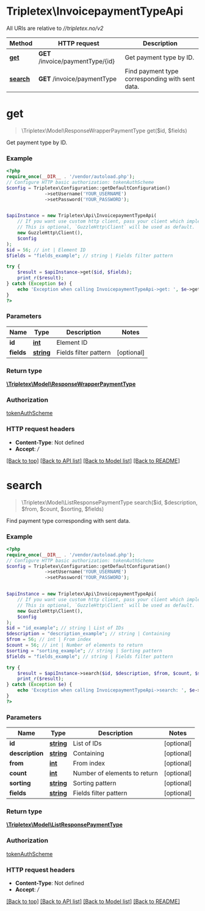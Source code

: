 # Tripletex\InvoicepaymentTypeApi

All URIs are relative to *//tripletex.no/v2*

Method | HTTP request | Description
------------- | ------------- | -------------
[**get**](InvoicepaymentTypeApi.md#get) | **GET** /invoice/paymentType/{id} | Get payment type by ID.
[**search**](InvoicepaymentTypeApi.md#search) | **GET** /invoice/paymentType | Find payment type corresponding with sent data.

# **get**
> \Tripletex\Model\ResponseWrapperPaymentType get($id, $fields)

Get payment type by ID.

### Example
```php
<?php
require_once(__DIR__ . '/vendor/autoload.php');
// Configure HTTP basic authorization: tokenAuthScheme
$config = Tripletex\Configuration::getDefaultConfiguration()
              ->setUsername('YOUR_USERNAME')
              ->setPassword('YOUR_PASSWORD');


$apiInstance = new Tripletex\Api\InvoicepaymentTypeApi(
    // If you want use custom http client, pass your client which implements `GuzzleHttp\ClientInterface`.
    // This is optional, `GuzzleHttp\Client` will be used as default.
    new GuzzleHttp\Client(),
    $config
);
$id = 56; // int | Element ID
$fields = "fields_example"; // string | Fields filter pattern

try {
    $result = $apiInstance->get($id, $fields);
    print_r($result);
} catch (Exception $e) {
    echo 'Exception when calling InvoicepaymentTypeApi->get: ', $e->getMessage(), PHP_EOL;
}
?>
```

### Parameters

Name | Type | Description  | Notes
------------- | ------------- | ------------- | -------------
 **id** | [**int**](../Model/.md)| Element ID |
 **fields** | [**string**](../Model/.md)| Fields filter pattern | [optional]

### Return type

[**\Tripletex\Model\ResponseWrapperPaymentType**](../Model/ResponseWrapperPaymentType.md)

### Authorization

[tokenAuthScheme](../../README.md#tokenAuthScheme)

### HTTP request headers

 - **Content-Type**: Not defined
 - **Accept**: */*

[[Back to top]](#) [[Back to API list]](../../README.md#documentation-for-api-endpoints) [[Back to Model list]](../../README.md#documentation-for-models) [[Back to README]](../../README.md)

# **search**
> \Tripletex\Model\ListResponsePaymentType search($id, $description, $from, $count, $sorting, $fields)

Find payment type corresponding with sent data.

### Example
```php
<?php
require_once(__DIR__ . '/vendor/autoload.php');
// Configure HTTP basic authorization: tokenAuthScheme
$config = Tripletex\Configuration::getDefaultConfiguration()
              ->setUsername('YOUR_USERNAME')
              ->setPassword('YOUR_PASSWORD');


$apiInstance = new Tripletex\Api\InvoicepaymentTypeApi(
    // If you want use custom http client, pass your client which implements `GuzzleHttp\ClientInterface`.
    // This is optional, `GuzzleHttp\Client` will be used as default.
    new GuzzleHttp\Client(),
    $config
);
$id = "id_example"; // string | List of IDs
$description = "description_example"; // string | Containing
$from = 56; // int | From index
$count = 56; // int | Number of elements to return
$sorting = "sorting_example"; // string | Sorting pattern
$fields = "fields_example"; // string | Fields filter pattern

try {
    $result = $apiInstance->search($id, $description, $from, $count, $sorting, $fields);
    print_r($result);
} catch (Exception $e) {
    echo 'Exception when calling InvoicepaymentTypeApi->search: ', $e->getMessage(), PHP_EOL;
}
?>
```

### Parameters

Name | Type | Description  | Notes
------------- | ------------- | ------------- | -------------
 **id** | [**string**](../Model/.md)| List of IDs | [optional]
 **description** | [**string**](../Model/.md)| Containing | [optional]
 **from** | [**int**](../Model/.md)| From index | [optional]
 **count** | [**int**](../Model/.md)| Number of elements to return | [optional]
 **sorting** | [**string**](../Model/.md)| Sorting pattern | [optional]
 **fields** | [**string**](../Model/.md)| Fields filter pattern | [optional]

### Return type

[**\Tripletex\Model\ListResponsePaymentType**](../Model/ListResponsePaymentType.md)

### Authorization

[tokenAuthScheme](../../README.md#tokenAuthScheme)

### HTTP request headers

 - **Content-Type**: Not defined
 - **Accept**: */*

[[Back to top]](#) [[Back to API list]](../../README.md#documentation-for-api-endpoints) [[Back to Model list]](../../README.md#documentation-for-models) [[Back to README]](../../README.md)

